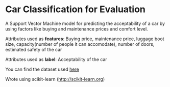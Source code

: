 # Car Classification for Evaluation

A Support Vector Machine model for predicting the acceptability of a car by using factors like buying and maintenance prices and comfort level.

Attributes used as **features**: Buying price, maintenance price, luggage boot size, capacity(number of people it can accomodate), number of doors, estimated safety of the car

Attributes used as **label**: Acceptability of the car

You can find the dataset used [here](https://archive.ics.uci.edu/ml/datasets/car+evaluation)

Wrote using scikit-learn (http://scikit-learn.org)
